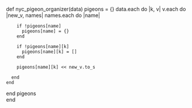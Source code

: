 def nyc_pigeon_organizer(data)
  pigeons = {}
  data.each do |k, v|
    v.each do |new_v, names|
      names.each do |name|

        if !pigeons[name]
          pigeons[name] = {}
        end

        if !pigeons[name][k]
          pigeons[name][k] = []
        end

        pigeons[name][k] << new_v.to_s

      end
    end
  end
  pigeons  
end
